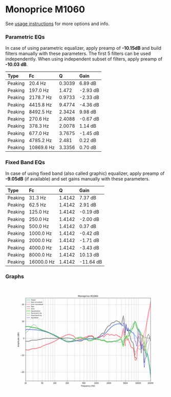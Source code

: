 # Monoprice M1060
See [usage instructions](https://github.com/jaakkopasanen/AutoEq#usage) for more options and info.

### Parametric EQs
In case of using parametric equalizer, apply preamp of **-10.15dB** and build filters manually
with these parameters. The first 5 filters can be used independently.
When using independent subset of filters, apply preamp of **-10.03 dB**.

| Type    | Fc         |      Q | Gain     |
|:--------|:-----------|:-------|:---------|
| Peaking | 20.4 Hz    | 0.3039 | 6.89 dB  |
| Peaking | 197.0 Hz   | 1.472  | -2.93 dB |
| Peaking | 2178.7 Hz  | 0.9733 | -2.33 dB |
| Peaking | 4415.8 Hz  | 9.4774 | -4.36 dB |
| Peaking | 8492.5 Hz  | 2.3424 | 9.98 dB  |
| Peaking | 270.6 Hz   | 2.4088 | -0.67 dB |
| Peaking | 378.3 Hz   | 2.0078 | 1.14 dB  |
| Peaking | 677.0 Hz   | 3.7675 | -1.45 dB |
| Peaking | 4785.2 Hz  | 2.481  | 0.22 dB  |
| Peaking | 10869.6 Hz | 3.3356 | 0.70 dB  |

### Fixed Band EQs
In case of using fixed band (also called graphic) equalizer, apply preamp of **-9.05dB**
(if available) and set gains manually with these parameters.

| Type    | Fc         |      Q | Gain      |
|:--------|:-----------|:-------|:----------|
| Peaking | 31.3 Hz    | 1.4142 | 7.37 dB   |
| Peaking | 62.5 Hz    | 1.4142 | 2.91 dB   |
| Peaking | 125.0 Hz   | 1.4142 | -0.19 dB  |
| Peaking | 250.0 Hz   | 1.4142 | -2.00 dB  |
| Peaking | 500.0 Hz   | 1.4142 | 0.37 dB   |
| Peaking | 1000.0 Hz  | 1.4142 | -0.42 dB  |
| Peaking | 2000.0 Hz  | 1.4142 | -1.71 dB  |
| Peaking | 4000.0 Hz  | 1.4142 | -3.43 dB  |
| Peaking | 8000.0 Hz  | 1.4142 | 10.13 dB  |
| Peaking | 16000.0 Hz | 1.4142 | -11.64 dB |

### Graphs
![](./Monoprice%20M1060.png)